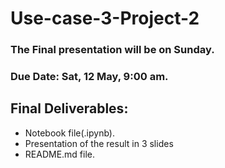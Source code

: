 # Use-case-3-Project-2
### The Final presentation will be on Sunday.
### Due Date: Sat, 12 May, 9:00 am.
## Final Deliverables:
 * Notebook file(.ipynb).
 * Presentation of the result in 3 slides
 * README.md file.
